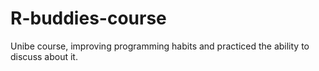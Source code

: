 # R-buddies-course
Unibe course, improving programming habits and practiced the ability to discuss about it.
